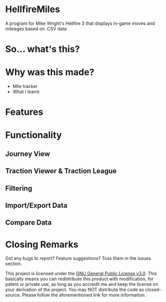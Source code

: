 # HellfireMiles
A program for Mike Wright's Hellfire 3 that displays in-game moves and mileages based on .CSV data

# So... what's this?

# Why was this made?
- Mile tracker
- What I learnt

# Features

# Functionality
## Journey View

## Traction Viewer & Traction League

## Filtering

## Import/Export Data

## Compare Data

# Closing Remarks
Got any bugs to report? Feature suggestions? Toss them in the issues section.

This project is licensed under the [GNU General Public License v3.0](https://www.gnu.org/licenses/gpl-3.0.txt). This basically means you can redistribute this product with modification, for patent or private use, as long as you accredit me and keep the license on your derivation of the project. You may NOT distribute the code as closed-source. Please follow the aforementioned link for more information.
